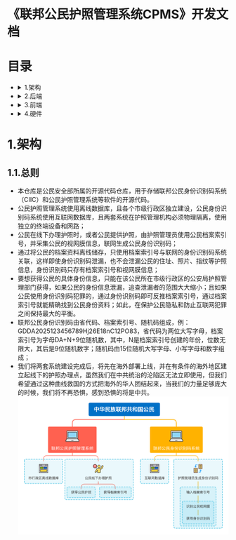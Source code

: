 # **《联邦公民护照管理系统CPMS》开发文档**
# 目录  
- <details>
  <summary>1.架构</summary>
  
  - [1.1.总则](#11总则)
  - [1.2.xxxx](#12xxxx)
  - [1.3.xxxxx](#13xxxxx)
  </details>

- <details>
  <summary>2.后端</summary>
  
  - [2.1.xx](#21xx)
  - [2.2.xxx](#22xxx)

  </details>

- <details>
  <summary>3.前端</summary>
  
  - [3.1.xx](#31xx)
  - [3.2.xxx](#32xxx)
  </details>

- <details>
  <summary>4.硬件</summary>
  
  - [4.1.x](#41x)
  - [4.2.xx](#42xx)
  - [4.3.xxx](#43xxx)
  - [4.4.xxxx、](#44xxxx)
  </details>

# 1.架构
## 1.1.总则
* 本仓库是公民安全部所属的开源代码仓库，用于存储联邦公民身份识别码系统（CIIC）和公民护照管理系统等软件的开源代码。  
* 公民护照管理系统使用离线数据库，且各个市级行政区独立建设，公民身份识别码系统使用互联网数据库，且两套系统在护照管理机构必须物理隔离，使用独立的终端设备和网路；
* 公民在线下办理护照时，或者公民提供护照，由护照管理员使用公民档案索引号，并采集公民的视网膜信息，联网生成公民身份识别码；
* 通过将公民的档案资料离线储存，只使用档案索引号与联网的身份识别码系统关联，这样即使身份识别码泄漏，也不会泄漏公民的住址、照片、指纹等护照信息，身份识别码只存有档案索引号和视网膜信息；
* 要想获得公民的具体身份信息，只能在该公民所在市级行政区的公安局护照管理部门获得，如果公民的身份信息泄漏，追查泄漏者的范围大大缩小；且如果公民使用身份识别码犯罪的，通过身份识别码即可反推档案索引号，通过档案索引号就能精确找到公民身份资料；如此，在保护公民隐私和防止互联网犯罪之间保持最大的平衡。
* 联邦公民身份识别码由省代码、档案索引号、随机码组成，例：GDDA2025123456789Hj26E18nC12PO83，省代码为两位大写字母，档案索引号为字母DA+N+9位随机数，其中，N是档案索引号创建的年份，位数无限大，其后是9位随机数字；随机码由15位随机大写字母、小写字母和数字组成；
* 我们将两套系统建设完成后，将先在海外部署上线，并在有条件的海外地区建立起线下的护照办理点，虽然我们在中共统治的沦陷区无法立即使用，但我们希望通过这种曲线救国的方式把海外的华人团结起来，当我们的力量足够庞大的时候，我们将不再恐惧，感到恐惧的将是中共。
![alt text](https://raw.githubusercontent.com/wumindang/GAB/main/中华联邦公安部文档库/公民护照及身份识别码管理系统.png)
